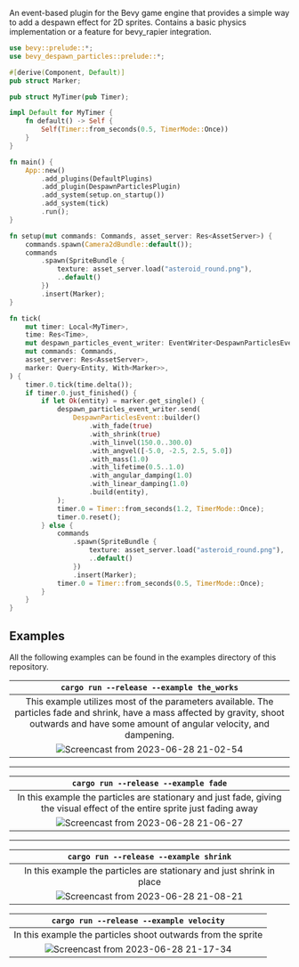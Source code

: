 An event-based plugin for the Bevy game engine that provides a simple way to add a despawn effect for 2D sprites. 
Contains a basic physics implementation or a feature for bevy_rapier integration.

```rust
use bevy::prelude::*;
use bevy_despawn_particles::prelude::*;

#[derive(Component, Default)]
pub struct Marker;

pub struct MyTimer(pub Timer);

impl Default for MyTimer {
    fn default() -> Self {
        Self(Timer::from_seconds(0.5, TimerMode::Once))
    }
}

fn main() {
    App::new()
        .add_plugins(DefaultPlugins)
        .add_plugin(DespawnParticlesPlugin)
        .add_system(setup.on_startup())
        .add_system(tick)
        .run();
}

fn setup(mut commands: Commands, asset_server: Res<AssetServer>) {
    commands.spawn(Camera2dBundle::default());
    commands
        .spawn(SpriteBundle {
            texture: asset_server.load("asteroid_round.png"),
            ..default()
        })
        .insert(Marker);
}

fn tick(
    mut timer: Local<MyTimer>,
    time: Res<Time>,
    mut despawn_particles_event_writer: EventWriter<DespawnParticlesEvent>,
    mut commands: Commands,
    asset_server: Res<AssetServer>,
    marker: Query<Entity, With<Marker>>,
) {
    timer.0.tick(time.delta());
    if timer.0.just_finished() {
        if let Ok(entity) = marker.get_single() {
            despawn_particles_event_writer.send(
                DespawnParticlesEvent::builder()
                    .with_fade(true)
                    .with_shrink(true)
                    .with_linvel(150.0..300.0)
                    .with_angvel([-5.0, -2.5, 2.5, 5.0])
                    .with_mass(1.0)
                    .with_lifetime(0.5..1.0)
                    .with_angular_damping(1.0)
                    .with_linear_damping(1.0)
                    .build(entity),
            );
            timer.0 = Timer::from_seconds(1.2, TimerMode::Once);
            timer.0.reset();
        } else {
            commands
                .spawn(SpriteBundle {
                    texture: asset_server.load("asteroid_round.png"),
                    ..default()
                })
                .insert(Marker);
            timer.0 = Timer::from_seconds(0.5, TimerMode::Once);
        }
    }
}
```


## Examples
All the following examples can be found in the examples directory of this repository.

| `cargo run --release --example the_works`| 
|:--:|
| This example utilizes most of the parameters available. The particles fade and shrink, have a mass affected by gravity, shoot outwards and have some amount of angular velocity, and dampening.  |
|![Screencast from 2023-06-28 21-02-54](https://github.com/bilowik/bevy_despawn_particles/assets/43679332/34e41811-261d-494d-92fd-2ef1002185fd)|

___

| `cargo run --release --example fade` | 
|:--:|
| In this example the particles are stationary and just fade, giving the visual effect of the entire sprite just fading away |
|![Screencast from 2023-06-28 21-06-27](https://github.com/bilowik/bevy_despawn_particles/assets/43679332/4625ec7a-14b4-465b-8767-64ffa5de61c5)|
___

| `cargo run --release --example shrink` |
|:--:|
| In this example the particles are stationary and just shrink in place |
|![Screencast from 2023-06-28 21-08-21](https://github.com/bilowik/bevy_despawn_particles/assets/43679332/28c916b6-7c28-49d8-98e1-28730ebd40d9)|


| `cargo run --release --example velocity` |
|:--:|
| In this example the particles shoot outwards from the sprite |
|![Screencast from 2023-06-28 21-17-34](https://github.com/bilowik/bevy_despawn_particles/assets/43679332/84279fc8-e823-474a-9549-e84dfad6cb9c)|

